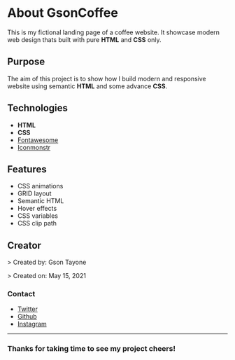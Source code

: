 # About GsonCoffee 


  This is my fictional landing page of a coffee website. It showcase modern web design thats built with pure __HTML__ and __CSS__ only.


## Purpose

  The aim of this project is to show how I build modern and responsive website using semantic __HTML__ and some advance __CSS__.

## Technologies

* **HTML**
* **CSS**
* [Fontawesome](https://fontawesome.com)
* [Iconmonstr](https://iconmonstr.com/)

## Features

* CSS animations
* GRID layout
* Semantic HTML
* Hover effects
* CSS variables
* CSS clip path


## Creator

<p>> Created by: Gson Tayone</p>
<p>> Created on: May 15, 2021</p>


### Contact

* [Twitter](https://twitter.com/heygson)
* [Github](https://github.com/heyGson)
* [Instagram](https://www.instagram.com/hey_gson/)

___
### Thanks for taking time to see my project cheers!
